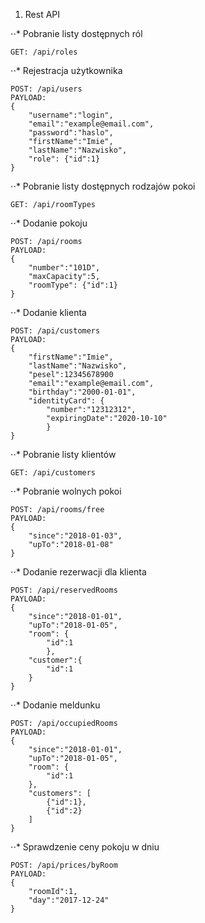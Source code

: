 1. Rest API

⋅⋅* Pobranie listy dostępnych ról
```
GET: /api/roles
```

⋅⋅* Rejestracja użytkownika
```
POST: /api/users
PAYLOAD:
{
    "username":"login",
    "email":"example@email.com",
    "password":"haslo",
    "firstName":"Imie",
    "lastName":"Nazwisko",
    "role": {"id":1}
}
```
⋅⋅* Pobranie listy dostępnych rodzajów pokoi
```
GET: /api/roomTypes
```
⋅⋅* Dodanie pokoju
```
POST: /api/rooms
PAYLOAD:
{
    "number":"101D",
    "maxCapacity":5,
    "roomType": {"id":1}
}
```
⋅⋅* Dodanie klienta
```
POST: /api/customers
PAYLOAD:
{
    "firstName":"Imie",
    "lastName":"Nazwisko",
    "pesel":12345678900
    "email":"example@email.com",
    "birthday":"2000-01-01",
    "identityCard": {
        "number":"12312312",
        "expiringDate":"2020-10-10"
        }
}
```
⋅⋅* Pobranie listy klientów
```
GET: /api/customers
```

⋅⋅* Pobranie wolnych pokoi
```
POST: /api/rooms/free
PAYLOAD:
{
    "since":"2018-01-03",
    "upTo":"2018-01-08"
}
```

⋅⋅* Dodanie rezerwacji dla klienta
```
POST: /api/reservedRooms
PAYLOAD:
{
    "since":"2018-01-01",
    "upTo":"2018-01-05",
    "room": { 
        "id":1
        },
    "customer":{
        "id":1
    }
}
```
⋅⋅* Dodanie meldunku 
```
POST: /api/occupiedRooms
PAYLOAD:
{
    "since":"2018-01-01",
    "upTo":"2018-01-05",
    "room": { 
        "id":1
    },
    "customers": [
    	{"id":1},
    	{"id":2}
	]
}
```

⋅⋅* Sprawdzenie ceny pokoju w dniu
```
POST: /api/prices/byRoom
PAYLOAD:
{
    "roomId":1,
    "day":"2017-12-24"
}
```
